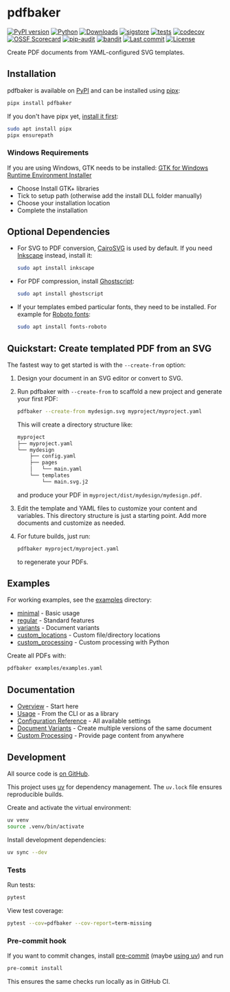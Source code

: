 # pdfbaker

[![PyPI version](https://img.shields.io/pypi/v/pdfbaker?color=blue)](https://pypi.org/project/pdfbaker/)
[![Python](https://img.shields.io/python/required-version-toml?color=blue&tomlFilePath=https%3A%2F%2Fraw.githubusercontent.com%2Fpythonnz%2Fpdfbaker%2Fmain%2Fpyproject.toml)](https://github.com/pythonnz/pdfbaker/blob/main/pyproject.toml)
[![Downloads](https://img.shields.io/pypi/dw/pdfbaker?color=blue)](https://pypistats.org/packages/pdfbaker)
[![sigstore](https://img.shields.io/badge/sigstore-signed-blue)](https://github.com/pythonnz/pdfbaker/releases)
[![tests](https://github.com/pythonnz/pdfbaker/actions/workflows/tests.yaml/badge.svg)](https://github.com/pythonnz/pdfbaker/actions/workflows/tests.yaml)
[![codecov](https://img.shields.io/codecov/c/github/pythonnz/pdfbaker)](https://codecov.io/gh/pythonnz/pdfbaker)
[![OSSF Scorecard](https://img.shields.io/ossf-scorecard/github.com/pythonnz/pdfbaker?label=OSSF%20Scorecard)](https://scorecard.dev/viewer/?uri=github.com/pythonnz/pdfbaker)
[![pip-audit](https://img.shields.io/github/actions/workflow/status/pythonnz/pdfbaker/pip-audit.yaml?label=pip-audit&logo=python)](https://github.com/pythonnz/pdfbaker/actions/workflows/pip-audit.yaml)
[![bandit](https://img.shields.io/github/actions/workflow/status/pythonnz/pdfbaker/bandit.yaml?label=bandit&logo=python)](https://github.com/pythonnz/pdfbaker/actions/workflows/bandit.yaml)
[![Last commit](https://img.shields.io/github/last-commit/pythonnz/pdfbaker?color=lightgrey)](https://github.com/pythonnz/pdfbaker/commits/main)
[![License](https://img.shields.io/github/license/pythonnz/pdfbaker?color=lightgrey)](https://github.com/pythonnz/pdfbaker/blob/main/LICENSE)

Create PDF documents from YAML-configured SVG templates.

## Installation

pdfbaker is available on [PyPI](https://pypi.org/project/pdfbaker/) and can be installed
using [pipx](https://github.com/pypa/pipx):

```bash
pipx install pdfbaker
```

If you don't have pipx yet,
[install it first](https://pipx.pypa.io/latest/installation/):

```bash
sudo apt install pipx
pipx ensurepath
```

### Windows Requirements

If you are using Windows, GTK needs to be installed:
[GTK for Windows Runtime Environment Installer](https://github.com/tschoonj/GTK-for-Windows-Runtime-Environment-Installer/releases/download/2022-01-04/gtk3-runtime-3.24.31-2022-01-04-ts-win64.exe)

- Choose Install GTK+ libraries
- Tick to setup path (otherwise add the install DLL folder manually)
- Choose your installation location
- Complete the installation

## Optional Dependencies

- For SVG to PDF conversion, [CairoSVG](https://cairosvg.org/) is used by default. If
  you need [Inkscape](https://inkscape.org/) instead, install it:

  ```bash
  sudo apt install inkscape
  ```

- For PDF compression, install [Ghostscript](https://www.ghostscript.com/):

  ```bash
  sudo apt install ghostscript
  ```

- If your templates embed particular fonts, they need to be installed. For example for
  [Roboto fonts](https://fonts.google.com/specimen/Roboto):
  ```bash
  sudo apt install fonts-roboto
  ```

## Quickstart: Create templated PDF from an SVG

The fastest way to get started is with the `--create-from` option:

1. Design your document in an SVG editor or convert to SVG.
2. Run pdfbaker with `--create-from` to scaffold a new project and generate your first
   PDF:

   ```bash
   pdfbaker --create-from mydesign.svg myproject/myproject.yaml
   ```

   This will create a directory structure like:

   ```bash
   myproject
   ├── myproject.yaml
   └── mydesign
       ├── config.yaml
       ├── pages
       │   └── main.yaml
       └── templates
           └── main.svg.j2
   ```

   and produce your PDF in `myproject/dist/mydesign/mydesign.pdf`.

3. Edit the template and YAML files to customize your content and variables. This
   directory structure is just a starting point. Add more documents and customize as
   needed.

4. For future builds, just run:

   ```bash
   pdfbaker myproject/myproject.yaml
   ```

   to regenerate your PDFs.

## Examples

For working examples, see the
[examples](https://github.com/pythonnz/pdfbaker/tree/main/examples) directory:

- [minimal](https://github.com/pythonnz/pdfbaker/tree/main/examples/minimal) - Basic
  usage
- [regular](https://github.com/pythonnz/pdfbaker/tree/main/examples/regular) - Standard
  features
- [variants](https://github.com/pythonnz/pdfbaker/tree/main/examples/variants) -
  Document variants
- [custom_locations](https://github.com/pythonnz/pdfbaker/tree/main/examples/custom_locations) -
  Custom file/directory locations
- [custom_processing](https://github.com/pythonnz/pdfbaker/tree/main/examples/custom_processing) -
  Custom processing with Python

Create all PDFs with:

```bash
pdfbaker examples/examples.yaml
```

## Documentation

- [Overview](https://github.com/pythonnz/pdfbaker/blob/main/docs/overview.md) - Start
  here
- [Usage](https://github.com/pythonnz/pdfbaker/blob/main/docs/usage.md) - From the CLI
  or as a library
- [Configuration Reference](https://github.com/pythonnz/pdfbaker/blob/main/docs/configuration.md) -
  All available settings
- [Document Variants](https://github.com/pythonnz/pdfbaker/blob/main/docs/variants.md) -
  Create multiple versions of the same document
- [Custom Processing](https://github.com/pythonnz/pdfbaker/blob/main/docs/custom_processing.md) -
  Provide page content from anywhere

## Development

All source code is [on GitHub](https://github.com/pythonnz/pdfbaker).

This project uses [uv](https://github.com/astral-sh/uv) for dependency management. The
`uv.lock` file ensures reproducible builds.

Create and activate the virtual environment:

```bash
uv venv
source .venv/bin/activate
```

Install development dependencies:

```bash
uv sync --dev
```

### Tests

Run tests:

```bash
pytest
```

View test coverage:

```bash
pytest --cov=pdfbaker --cov-report=term-missing
```

### Pre-commit hook

If you want to commit changes, install [pre-commit](https://pre-commit.com) (maybe
[using uv](https://adamj.eu/tech/2025/05/07/pre-commit-install-uv/)) and run

```bash
pre-commit install
```

This ensures the same checks run locally as in GitHub CI.
